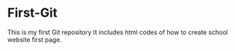 # First-Git
This is my first Git repository
It includes html codes of how to create school website first page. 
